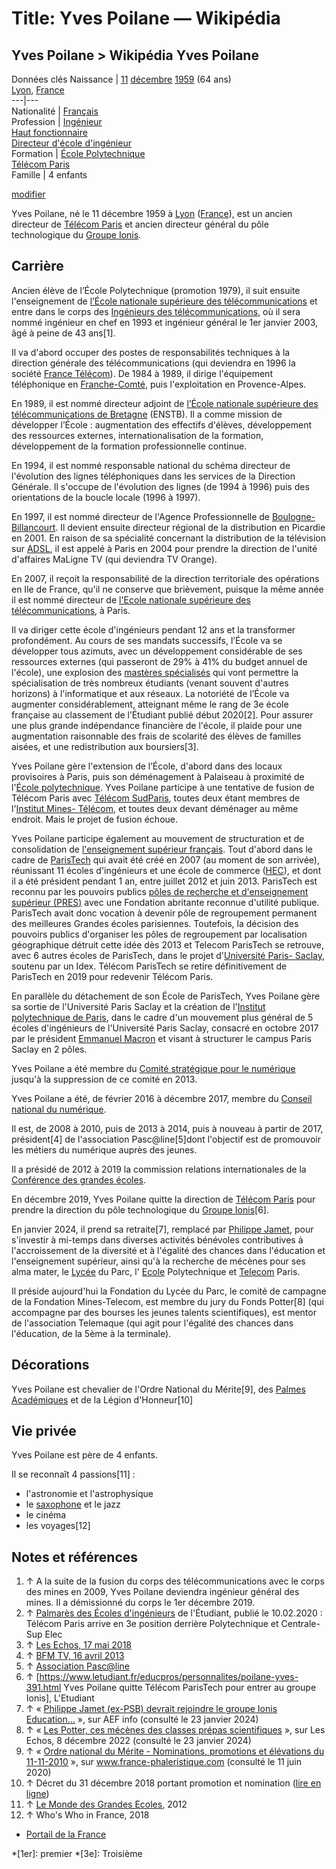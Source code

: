 # Title: Yves Poilane — Wikipédia

## Yves Poilane > Wikipédia Yves Poilane

[](/wiki/Fichier:Yves-poilane.jpg)

Données clés Naissance |  [11](/wiki/11_d%C3%A9cembre "11 décembre") [décembre](/wiki/D%C3%A9cembre_1959 "Décembre 1959") [1959](/wiki/1959 "1959") (64 ans)   
[Lyon](/wiki/Lyon "Lyon"), [](/wiki/Fichier:Flag_of_France.svg "Drapeau de la
France") [France](/wiki/France "France")  
---|---  
Nationalité |  [Français](/wiki/France "France")  
Profession |  [Ingénieur](/wiki/Ing%C3%A9nieur "Ingénieur")  
[Haut fonctionnaire](/wiki/Haute_fonction_publique_fran%C3%A7aise "Haute
fonction publique française")  
[Directeur d'école
d'ingénieur](/w/index.php?title=Directeur_d%27%C3%A9cole_d%27ing%C3%A9nieur&action=edit&redlink=1
"Directeur d'école d'ingénieur \(page inexistante\)")  
Formation |  [École Polytechnique](/wiki/%C3%89cole_polytechnique_\(France\) "École polytechnique \(France\)")  
[Télécom Paris](/wiki/T%C3%A9l%C3%A9com_Paris "Télécom Paris")  
Famille |  4 enfants  
  
[modifier](https://fr.wikipedia.org/w/index.php?title=Yves_Poilane&action=edit)
[](/wiki/Mod%C3%A8le:Infobox_Biographie "Consultez la documentation du
modèle")

Yves Poilane, né le 11 décembre 1959 à [Lyon](/wiki/Lyon "Lyon")
([France](/wiki/France "France")), est un ancien directeur de [Télécom
Paris](/wiki/T%C3%A9l%C3%A9com_Paris "Télécom Paris") et ancien directeur
général du pôle technologique du [Groupe Ionis](/wiki/Groupe_Ionis "Groupe
Ionis").

## Carrière

Ancien élève de l’École Polytechnique (promotion 1979), il suit ensuite
l'enseignement de [l’École nationale supérieure des
télécommunications](/wiki/T%C3%A9l%C3%A9com_Paris "Télécom Paris") et entre
dans le corps des [Ingénieurs des
télécommunications](/wiki/Ing%C3%A9nieurs_des_t%C3%A9l%C3%A9communications
"Ingénieurs des télécommunications"), où il sera nommé ingénieur en chef en
1993 et ingénieur général le 1er janvier 2003, âgé à peine de 43 ans[1].

Il va d'abord occuper des postes de responsabilités techniques à la direction
générale des télécommunications (qui deviendra en 1996 la société [France
Télécom](/wiki/France_T%C3%A9l%C3%A9com "France Télécom")). De 1984 à 1989, il
dirige l'équipement téléphonique en [Franche-Comté](/wiki/Franche-Comt%C3%A9
"Franche-Comté"), puis l'exploitation en Provence-Alpes.

En 1989, il est nommé directeur adjoint de [l’École nationale supérieure des
télécommunications de Bretagne](/wiki/T%C3%A9l%C3%A9com_Bretagne "Télécom
Bretagne") (ENSTB). Il a comme mission de développer l’École : augmentation
des effectifs d'élèves, développement des ressources externes,
internationalisation de la formation, développement de la formation
professionnelle continue.

En 1994, il est nommé responsable national du schéma directeur de l'évolution
des lignes téléphoniques dans les services de la Direction Générale. Il
s'occupe de l'évolution des lignes (de 1994 à 1996) puis des orientations de
la boucle locale (1996 à 1997).

En 1997, il est nommé directeur de l'Agence Professionnelle de [Boulogne-
Billancourt](/wiki/Boulogne-Billancourt "Boulogne-Billancourt"). Il devient
ensuite directeur régional de la distribution en Picardie en 2001. En raison
de sa spécialité concernant la distribution de la télévision sur
[ADSL](/wiki/ADSL "ADSL"), il est appelé à Paris en 2004 pour prendre la
direction de l'unité d'affaires MaLigne TV (qui deviendra TV Orange).

En 2007, il reçoit la responsabilité de la direction territoriale des
opérations en Ile de France, qu'il ne conserve que brièvement, puisque la même
année il est nommé directeur de [l'Ecole nationale supérieure des
télécommunications](/wiki/T%C3%A9l%C3%A9com_Paris "Télécom Paris"), à Paris.

Il va diriger cette école d'ingénieurs pendant 12 ans et la transformer
profondément. Au cours de ses mandats successifs, l’École va se développer
tous azimuts, avec un développement considérable de ses ressources externes
(qui passeront de 29% à 41% du budget annuel de l'école), une explosion des
[mastères spécialisés](/wiki/Mast%C3%A8re_sp%C3%A9cialis%C3%A9 "Mastère
spécialisé") qui vont permettre la spécialisation de très nombreux étudiants
(venant souvent d'autres horizons) à l'informatique et aux réseaux. La
notoriété de l’École va augmenter considérablement, atteignant même le rang de
3e école française au classement de l’Étudiant publié début 2020[2]. Pour
assurer une plus grande indépendance financière de l'école, il plaide pour une
augmentation raisonnable des frais de scolarité des élèves de familles aisées,
et une redistribution aux boursiers[3].

Yves Poilane gère l'extension de l’École, d'abord dans des locaux provisoires
à Paris, puis son déménagement à Palaiseau à proximité de l'[École
polytechnique](/wiki/%C3%89cole_polytechnique_\(France\) "École polytechnique
\(France\)"). Yves Poilane participe à une tentative de fusion de Télécom
Paris avec [Télécom SudParis](/wiki/T%C3%A9l%C3%A9com_SudParis "Télécom
SudParis"), toutes deux étant membres de l'[Institut Mines-
Télécom](/wiki/Institut_Mines-T%C3%A9l%C3%A9com "Institut Mines-Télécom"), et
toutes deux devant déménager au même endroit. Mais le projet de fusion échoue.

Yves Poilane participe également au mouvement de structuration et de
consolidation de [l'enseignement supérieur
français](/wiki/Enseignement_sup%C3%A9rieur_en_France "Enseignement supérieur
en France"). Tout d'abord dans le cadre de [ParisTech](/wiki/ParisTech
"ParisTech") qui avait été créé en 2007 (au moment de son arrivée), réunissant
11 écoles d'ingénieurs et une école de commerce ([HEC](/wiki/HEC_Paris "HEC
Paris")), et dont il a été président pendant 1 an, entre juillet 2012 et juin
2013. ParisTech est reconnu par les pouvoirs publics [pôles de recherche et
d'enseignement supérieur (PRES)](/wiki/Regroupement_universitaire
"Regroupement universitaire") avec une Fondation abritante reconnue d'utilité
publique. ParisTech avait donc vocation à devenir pôle de regroupement
permanent des meilleures Grandes écoles parisiennes. Toutefois, la décision
des pouvoirs publics d'organiser les pôles de regroupement par localisation
géographique détruit cette idée dès 2013 et Telecom ParisTech se retrouve,
avec 6 autres écoles de ParisTech, dans le projet d'[Université Paris-
Saclay](/wiki/Universit%C3%A9_Paris-Saclay "Université Paris-Saclay"), soutenu
par un Idex. Télécom ParisTech se retire définitivement de ParisTech en 2019
pour redevenir Télécom Paris.

En parallèle du détachement de son École de ParisTech, Yves Poilane gère sa
sortie de l'Université Paris Saclay et la création de l'[Institut
polytechnique de Paris](/wiki/Institut_polytechnique_de_Paris "Institut
polytechnique de Paris"), dans le cadre d'un mouvement plus général de 5
écoles d'ingénieurs de l'Université Paris Saclay, consacré en octobre 2017 par
le président [Emmanuel Macron](/wiki/Emmanuel_Macron "Emmanuel Macron") et
visant à structurer le campus Paris Saclay en 2 pôles.

Yves Poilane a été membre du [Comité stratégique pour le
numérique](/wiki/Comit%C3%A9_strat%C3%A9gique_pour_le_num%C3%A9rique "Comité
stratégique pour le numérique") jusqu'à la suppression de ce comité en 2013.

Yves Poilane a été, de février 2016 à décembre 2017, membre du [Conseil
national du numérique](/wiki/Conseil_national_du_num%C3%A9rique_\(France\)
"Conseil national du numérique \(France\)").

Il est, de 2008 à 2010, puis de 2013 à 2014, puis à nouveau à partir de 2017,
président[4] de l'association Pasc@line[5]dont l'objectif est de promouvoir
les métiers du numérique auprès des jeunes.

Il a présidé de 2012 à 2019 la commission relations internationales de la
[Conférence des grandes écoles](/wiki/Conf%C3%A9rence_des_grandes_%C3%A9coles
"Conférence des grandes écoles").

En décembre 2019, Yves Poilane quitte la direction de [Télécom
Paris](/wiki/T%C3%A9l%C3%A9com_Paris "Télécom Paris") pour prendre la
direction du pôle technologique du [Groupe Ionis](/wiki/Groupe_Ionis "Groupe
Ionis")[6].

En janvier 2024, il prend sa retraite[7], remplacé par [Philippe
Jamet](/wiki/Philippe_Jamet_\(ing%C3%A9nieur\) "Philippe Jamet
\(ingénieur\)"), pour s'investir à mi-temps dans diverses activités bénévoles
contributives à l'accroissement de la diversité et à l'égalité des chances
dans l'éducation et l'enseignement supérieur, ainsi qu'à la recherche de
mécènes pour ses alma mater, le [Lycée](/wiki/Lyc%C3%A9e_du_Parc "Lycée du
Parc") du Parc, l' [Ecole](/wiki/%C3%89cole_polytechnique_\(France\) "École
polytechnique \(France\)") Polytechnique et
[Telecom](/wiki/T%C3%A9l%C3%A9com_Paris "Télécom Paris") Paris.

Il préside aujourd'hui la Fondation du Lycée du Parc, le comité de campagne de
la Fondation Mines-Telecom, est membre du jury du Fonds Potter[8] (qui
accompagne par des bourses les jeunes talents scientifiques), est mentor de
l'association Telemaque (qui agit pour l'égalité des chances dans l'éducation,
de la 5ème à la terminale).

## Décorations

Yves Poilane est chevalier de l'Ordre National du Mérite[9], des [Palmes
Académiques](/wiki/Ordre_des_Palmes_acad%C3%A9miques "Ordre des Palmes
académiques") et de la Légion d'Honneur[10]

## Vie privée

Yves Poilane est père de 4 enfants.

Il se reconnaît 4 passions[11] :

  * l'astronomie et l'astrophysique
  * le [saxophone](/wiki/Saxophone "Saxophone") et le jazz
  * le cinéma
  * les voyages[12]

## Notes et références

  1. ↑ A la suite de la fusion du corps des télécommunications avec le corps des mines en 2009, Yves Poilane deviendra ingénieur général des mines. Il a démissionné du corps le 1er décembre 2019.
  2. ↑ [Palmarès des Écoles d'ingénieurs](https://www.letudiant.fr/palmares/liste-profils/palmares-des-ecoles-d-ingenieurs/palmares-general-des-ecoles-d-ingenieurs/home.html#indicateurs=900659,900660,900661,900677&criterias) de l'Étudiant, publié le 10.02.2020 : Télécom Paris arrive en 3e position derrière Polytechnique et Centrale-Sup Elec
  3. ↑ [Les Echos, 17 mai 2018](https://www.lesechos.fr/2018/05/yves-poilane-telecom-paristech-je-frappe-a-toutes-les-portes-pour-pouvoir-former-davantage-dingenieurs-990654)
  4. ↑ [BFM TV, 16 avril 2013](https://bfmbusiness.bfmtv.com/01-business-forum/yves-poilane-redevient-president-de-l-association-pasc-at-line-593159.html)
  5. ↑ [Association Pasc@line](https://www.fondation-lamap.org/fr/page/61327/pasclin)
  6. ↑ [<https://www.letudiant.fr/educpros/personnalites/poilane-yves-391.html> Yves Poilane quitte Télécom ParisTech pour entrer au groupe Ionis], L'Etudiant
  7. ↑ « [Philippe Jamet (ex-PSB) devrait rejoindre le groupe Ionis Education...](https://www.aefinfo.fr/depeche/705520-philippe-jamet-ex-psb-devrait-rejoindre-le-groupe-ionis-education-en-tant-que-directeur-general-du-pole-technologique) », sur AEF info (consulté le 23 janvier 2024)
  8. ↑ « [Les Potter, ces mécènes des classes prépas scientifiques](https://www.lesechos.fr/weekend/business-story/les-potter-ces-mecenes-des-classes-prepas-scientifiques-1887232) », sur Les Echos, 8 décembre 2022 (consulté le 23 janvier 2024)
  9. ↑ « [Ordre national du Mérite - Nominations, promotions et élévations du 11-11-2010](http://www.france-phaleristique.com/onm_promo_11-11-10.htm) », sur www.france-phaleristique.com (consulté le 11 juin 2020)
  10. ↑ Décret du 31 décembre 2018 portant promotion et nomination ([lire en ligne](https://www.legifrance.gouv.fr/affichTexte.do?cidTexte=JORFTEXT000037909697&categorieLien=id))
  11. ↑ [Le Monde des Grandes Ecoles](https://www.mondedesgrandesecoles.fr/l%E2%80%99homme-de-demain-yves-poilane-directeur-de-telecom-paristech-president-de-paristech/), 2012
  12. ↑ Who's Who in France, 2018

  

  * [](/wiki/Portail:France "Portail de la France") [Portail de la France](/wiki/Portail:France "Portail:France")

  *[1er]: premier
  *[3e]: Troisième

